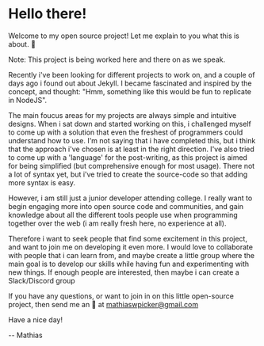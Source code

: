 # Hello there!

Welcome to my open source project! Let me explain to you what this is about. 🙌

Note: This project is being worked here and there on as we speak.

Recently i've been looking for different projects to work on, and a couple of days ago i found out about Jekyll.
I became fascinated and inspired by the concept, and thought: "Hmm, something like this would be fun to replicate in NodeJS".

The main foucus areas for my projects are always simple and intuitive designs.
When i sat down and started working on this, i challenged myself to come up with a solution that
even the freshest of programmers could understand how to use. I'm not saying that i have completed this,
but i think that the approach i've chosen is at least in the right direction. I've also tried to come up with a
'language' for the post-writing, as this project is aimed for being simplified (but comprehensive enough for most usage).
There not a lot of syntax yet, but i've tried to create the source-code so that adding more syntax is easy.

However, i am still just a junior developer attending college. I really want to begin engaging more into open source
code and communities, and gain knowledge about all the different tools people use when programming together over the web (i am really fresh here, no experience at all).

Therefore i want to seek people that find some excitement in this project, and want to join me on developing it even more.
I would love to collaborate with people that i can learn from, and maybe create a little group where the main goal is to develop our skills while having fun and experimenting with new things. If enough people are interested, then maybe i can create a Slack/Discord group

If you have any questions, or want to join in on this little open-source project, then send me an 📧 at mathiaswpicker@gmail.com

Have a nice day!

-- Mathias
